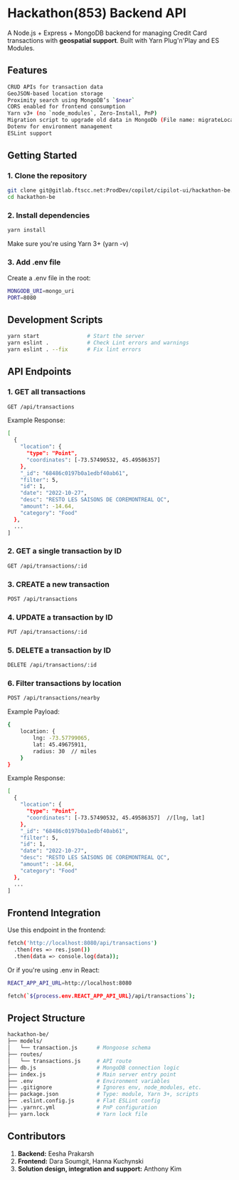 # Hackathon(853) Backend API
A Node.js + Express + MongoDB backend for managing Credit Card transactions with **geospatial support**. Built with Yarn Plug'n'Play and ES Modules.

## Features

```bash
CRUD APIs for transaction data
GeoJSON-based location storage
Proximity search using MongoDB’s `$near`
CORS enabled for frontend consumption
Yarn v3+ (no `node_modules`, Zero-Install, PnP)
Migration script to upgrade old data in MongoDb (File name: migrateLocation.js)
Dotenv for environment management
ESLint support
```

## Getting Started

### 1. Clone the repository

```bash
git clone git@gitlab.ftscc.net:ProdDev/copilot/cipilot-ui/hackathon-be.git
cd hackathon-be
```

### 2. Install dependencies

```bash
yarn install
```

Make sure you're using Yarn 3+ (yarn -v)

### 3. Add .env file

Create a .env file in the root:

```bash
MONGODB_URI=mongo_uri
PORT=8080
```

## Development Scripts

```bash
yarn start               # Start the server
yarn eslint .            # Check Lint errors and warnings
yarn eslint . --fix      # Fix lint errors 
```

## API Endpoints

### 1. GET all transactions

```bash
GET /api/transactions
```

Example Response:

```bash
[
  {
    "location": {
      "type": "Point",
      "coordinates": [-73.57490532, 45.49586357]
    },
    "_id": "68486c0197b0a1edbf40ab61",
    "filter": 5,
    "id": 1,
    "date": "2022-10-27",
    "desc": "RESTO LES SAISONS DE COREMONTREAL QC",
    "amount": -14.64,
    "category": "Food"
  },
  ...
]
```

### 2. GET a single transaction by ID

```bash
GET /api/transactions/:id
```

### 3. CREATE a new transaction

```bash
POST /api/transactions
```

### 4. UPDATE a transaction by ID

```bash
PUT /api/transactions/:id
```

### 5. DELETE a transaction by ID

```bash
DELETE /api/transactions/:id
```

### 6. Filter transactions by location 

```bash
POST /api/transactions/nearby
```

Example Payload:

```bash
{
    location: {
        lng: -73.57799065,
        lat: 45.49675911,
        radius: 30  // miles
    }
}
```

Example Response:

```bash
[
  {
    "location": {
      "type": "Point",
      "coordinates": [-73.57490532, 45.49586357]  //[lng, lat]
    },
    "_id": "68486c0197b0a1edbf40ab61",
    "filter": 5,
    "id": 1,
    "date": "2022-10-27",
    "desc": "RESTO LES SAISONS DE COREMONTREAL QC",
    "amount": -14.64,
    "category": "Food"
  },
  ...
]
```


## Frontend Integration

Use this endpoint in the frontend:

```bash
fetch('http://localhost:8080/api/transactions')
  .then(res => res.json())
  .then(data => console.log(data));
```

Or if you're using .env in React:

```bash
REACT_APP_API_URL=http://localhost:8080

fetch(`${process.env.REACT_APP_API_URL}/api/transactions`);
```


## Project Structure

```bash
hackathon-be/
├── models/
│   └── transaction.js      # Mongoose schema
├── routes/
│   └── transactions.js     # API route
├── db.js                   # MongoDB connection logic
├── index.js                # Main server entry point
├── .env                    # Environment variables
├── .gitignore              # Ignores env, node_modules, etc.
├── package.json            # Type: module, Yarn 3+, scripts
├── .eslint.config.js       # Flat ESLint config
├── .yarnrc.yml             # PnP configuration
├── yarn.lock               # Yarn lock file
```

## Contributors

1. **Backend:** Eesha Prakarsh
2. **Frontend:** Dara Soumgit, Hanna Kuchynski
3. **Solution design, integration and support:** Anthony Kim












